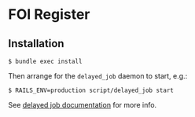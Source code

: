 # FOI Register
## Installation

    $ bundle exec install

Then arrange for the `delayed_job` daemon to start, e.g.:

    $ RAILS_ENV=production script/delayed_job start
    
See
[delayed job documentation](https://github.com/collectiveidea/delayed_job#running-jobs)
for more info.
    
